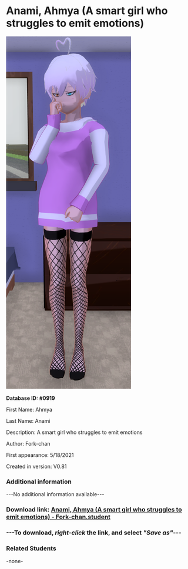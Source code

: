 # Anami, Ahmya (A smart girl who struggles to emit emotions)

<img src="../../Files/Images/Anami, Ahmya (A smart girl who struggles to emit emotions).png" title="Anami, Ahmya (A smart girl who struggles to emit emotions) - Fork-chan">

**Database ID: #0919**

First Name: Ahmya

Last Name: Anami

Description: A smart girl who struggles to emit emotions

Author: Fork-chan

First appearance: 5/18/2021

Created in version: V0.81

### Additional information

---No additional information available---

### Download link: <a href="https://raw.githubusercontent.com/Arbiter1223/Daigaku-Gurashi-Custom-Students/master/Files/Student%20Files/Anami%2C%20Ahmya%20(A%20smart%20girl%20who%20struggles%20to%20emit%20emotions)%20-%20Fork-chan.student">Anami, Ahmya (A smart girl who struggles to emit emotions) - Fork-chan.student</a>

### ---**To download, _right-click_ the link, and select _"Save as"_**---

### Related Students

-none-
